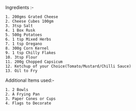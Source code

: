 Ingredients :-

    1. 200gms Grated Cheese
    2. Cheese Cubes 100gm
    3. 3tsp Salt
    4. 1 Box Rusk
    5. 500g Potatoes
    6. 1 tsp Mixed Herbs 
    7. 1 tsp Oregano
    8. 300g Corn Kernel
    9. 1 tsp Chilly Flakes
    10. 3tsp Flour 
    11. 200g Chopped Capsicum
    12. Ketchup of your Choice(Tomato/Mustard/Chilli Sauce)
    13. Oil to Fry 

Additional Items used:-
    
    1. 2 Bowls
    2. A Frying Pan
    3. Paper Cones or Cups
    4. Flags to Decorate